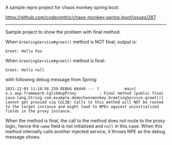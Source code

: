 A sample repro project for chaos monkey spring boot.

https://github.com/codecentric/chaos-monkey-spring-boot/issues/287

----

Sample project to show the problem with final method. 

When `GreetingService#greet()` method is NOT final, output is:
```
Greet: Hello Foo
```

When `GreetingService#greet()` method is final:
```
Greet: Hello null
```

with following debug message from Spring:
```
2021-12-03 11:18:58.239 DEBUG 66449 --- [           main] o.s.aop.framework.CglibAopProxy          : Final method [public final java.lang.String com.example.demochaosmonkey.GreetingService.greet()] cannot get proxied via CGLIB: Calls to this method will NOT be routed to the target instance and might lead to NPEs against uninitialized fields in the proxy instance.
```

When the method is final, the call to the method does not route to the proxy logic; hence the `name` field is not initialized and `null` in this case.
When this method internally calls another injected service, it throws NPE as the debug message shows.
